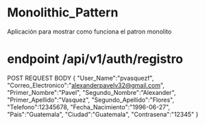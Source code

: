 # Monolithic_Pattern
Aplicación para mostrar como funciona el patron monolito

# endpoint /api/v1/auth/registro
POST REQUEST
BODY
{
	"User_Name":"pvasquezf",
	"Correo_Electronico":"alexanderpavelv32@gmail.com",
	"Primer_Nombre":"Pavel",
	"Segundo_Nombre":"Alexander",	
	"Primer_Apellido":"Vasquez",
	"Segundo_Apellido":"Flores",
	"Telefono":12345678,
	"Fecha_Nacimiento":"1996-06-27",
	"Pais":"Guatemala",
	"Ciudad":"Guatemala",
	"Contrasena":"12345"
}
